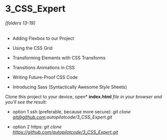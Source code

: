 # 3_CSS_Expert

###### [folders 13-19]

* Adding Flexbox to our Project

* Using the CSS Grid

* Transforming Elements with CSS Transforms

* Transitions  Animations in CSS

* Writing Future-Proof CSS Code

* Introducing Sass (Syntactically Awesome Style Sheets) 

Clone this project to your device, open* **index.html** *file in your browser and you'll see the result:*

* option 1 ssh (preferable, because more secure): *git clone git@github.com:autopilotcode/3_CSS_Expert.git*

* option 2 https: *git clone https://github.com/autopilotcode/3_CSS_Expert.git*
